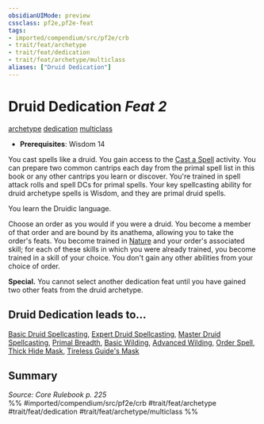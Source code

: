 ```yaml
---
obsidianUIMode: preview
cssclass: pf2e,pf2e-feat
tags:
- imported/compendium/src/pf2e/crb
- trait/feat/archetype
- trait/feat/dedication
- trait/feat/archetype/multiclass
aliases: ["Druid Dedication"]
---
```

# Druid Dedication  *Feat 2*  
[archetype](archetype.md)  [dedication](dedication.md)  [multiclass](multiclass.md)  

- **Prerequisites**: Wisdom 14

You cast spells like a druid. You gain access to the [Cast a Spell](cast-a-spell.md) activity. You can prepare two common cantrips each day from the primal spell list in this book or any other cantrips you learn or discover. You're trained in spell attack rolls and spell DCs for primal spells. Your key spellcasting ability for druid archetype spells is Wisdom, and they are primal druid spells.

You learn the Druidic language.

Choose an order as you would if you were a druid. You become a member of that order and are bound by its anathema, allowing you to take the order's feats. You become trained in [Nature](../skills.md#Nature) and your order's associated skill; for each of these skills in which you were already trained, you become trained in a skill of your choice. You don't gain any other abilities from your choice of order.

**Special.** You cannot select another dedication feat until you have gained two other feats from the druid archetype.

## Druid Dedication leads to...

[Basic Druid Spellcasting](basic-druid-spellcasting.md), [Expert Druid Spellcasting](expert-druid-spellcasting.md), [Master Druid Spellcasting](master-druid-spellcasting.md), [Primal Breadth](primal-breadth.md), [Basic Wilding](basic-wilding.md), [Advanced Wilding](advanced-wilding.md), [Order Spell](order-spell.md), [Thick Hide Mask](thick-hide-mask-sot6.md), [Tireless Guide's Mask](tireless-guides-mask-sot6.md)

## Summary

*Source: Core Rulebook p. 225*  
%% #imported/compendium/src/pf2e/crb #trait/feat/archetype #trait/feat/dedication #trait/feat/archetype/multiclass %%